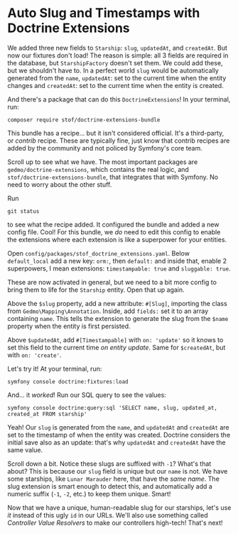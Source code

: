 # Auto Slug and Timestamps with Doctrine Extensions

We added three new fields to `Starship`: `slug`,
`updatedAt`, and `createdAt`. But now our fixtures don't load! The reason is simple:
all 3 fields are required in the database, but `StarshipFactory` doesn't set them.
We could add these, but we shouldn't have to. In a perfect world `slug` would be
automatically generated from the `name`, `updatedAt`:
set to the current time when the entity changes and `createdAt`: set to the current
time when the entity is created.

And there's a package that can do this `DoctrineExtensions`! In your terminal,
run:

```terminal
composer require stof/doctrine-extensions-bundle
```

This bundle has a recipe... but it isn't considered official. It's a third-party,
or *contrib* recipe. These are typically fine, just know that contrib recipes are
added by the community and not policed by Symfony's core team.

Scroll up to see what we have. The most important packages are `gedmo/doctrine-extensions`,
which contains the real logic, and `stof/doctrine-extensions-bundle`, that
integrates that with Symfony. No need to worry about the other stuff.

Run

```terminal
git status
```

to see what the recipe added. It configured the bundle and added a new config file.
Cool! For this bundle, we *do* need to edit this config to enable the extensions
where each extension is like a superpower for your entities.

Open `config/packages/stof_doctrine_extensions.yaml`. Below `default_local`
add a new key: `orm:`, then `default:` and inside that, enable 2 superpowers, I mean extensions:
`timestampable: true` and `sluggable: true`.

These are now activated in general, but we need to a bit more config to bring them
to life for the `Starship` entity. Open that up again.

Above the `$slug` property, add a new attribute: `#[Slug]`, importing the class from
`Gedmo\Mapping\Annotation`. Inside, add `fields:` set it to an array containing
`name`. This tells the extension to generate the slug from the `$name`
property when the entity is first persisted.

Above `$updatedAt`, add `#[Timestampable]` with `on: 'update'` so it knows to
set this field to the current time *on entity update*. Same for
`$createdAt`, but with `on: 'create'`.

Let's try it! At your terminal, run:

```terminal
symfony console doctrine:fixtures:load
```

And... it *worked*! Run our SQL query to see the values:

```terminal-silent
symfony console doctrine:query:sql 'SELECT name, slug, updated_at, created_at FROM starship'
```

Yeah! Our `slug` is generated from the `name`, and `updatedAt` and `createdAt` are set
to the timestamp of when the entity was created. Doctrine considers the
initial save also as an update: that's why `updatedAt` and `createdAt` have the same value.

Scroll down a bit. Notice these slugs are suffixed with `-1`? What's that about?
This is because our `slug` field is unique but our `name` is not. We have some starships,
like `Lunar Marauder` here, that have the *same name*. The slug extension is smart enough
to detect this, and automatically add a numeric suffix (`-1`, `-2`, etc.) to keep them
unique. Smart!

Now that we have a unique, human-readable slug for our starships, let's use *it* instead
of this ugly `id` in our URLs. We'll also use something called *Controller
Value Resolvers* to make our controllers high-tech! That's next! 
